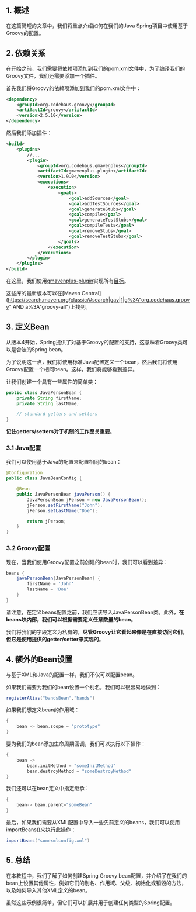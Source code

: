 ## 1. 概述

在这篇简短的文章中，我们将重点介绍如何在我们的Java Spring项目中使用基于Groovy的配置。

## 2. 依赖关系

在开始之前，我们需要将依赖项添加到我们的pom.xml文件中，为了编译我们的Groovy文件，我们还需要添加一个插件。

首先我们将Groovy的依赖项添加到我们的pom.xml文件中：

```xml
<dependency>
    <groupId>org.codehaus.groovy</groupId>
    <artifactId>groovy</artifactId>
    <version>2.5.10</version>
</dependency>
```

然后我们添加插件：

```xml
<build>
    <plugins>
        //...
        <plugin>
            <groupId>org.codehaus.gmavenplus</groupId>
            <artifactId>gmavenplus-plugin</artifactId>
            <version>1.9.0</version>
            <executions>
                <execution>
                    <goals>
                        <goal>addSources</goal>
                        <goal>addTestSources</goal>
                        <goal>generateStubs</goal>
                        <goal>compile</goal>
                        <goal>generateTestStubs</goal>
                        <goal>compileTests</goal>
                        <goal>removeStubs</goal>
                        <goal>removeTestStubs</goal>
                    </goals>
                </execution>
            </executions>
        </plugin>
    </plugins>
</build>
```

在这里，我们使用[gmavenplus-plugin](https://search.maven.org/search?q=gmavenplus-plugin)实现所有[目标](https://github.com/groovy/GMavenPlus/wiki/Usage#why-do-i-need-so-many-goals)。

这些库的最新版本可以在[Maven Central](https://search.maven.org/classic/#search|gav|1|g%3A"org.codehaus.groovy" AND a%3A"groovy-all")上找到。

## 3. 定义Bean

从版本4开始，Spring提供了对基于Groovy的配置的支持，这意味着Groovy类可以是合法的Spring bean。

为了说明这一点，我们将使用标准Java配置定义一个bean，然后我们将使用Groovy配置一个相同bean。这样，我们将能够看到差异。

让我们创建一个具有一些属性的简单类：

```java
public class JavaPersonBean {
    private String firstName;
    private String lastName;

    // standard getters and setters
}
```

**记住getters/setters对于机制的工作至关重要**。

### 3.1 Java配置

我们可以使用基于Java的配置来配置相同的bean：

```java
@Configuration
public class JavaBeanConfig {

    @Bean
    public JavaPersonBean javaPerson() {
        JavaPersonBean jPerson = new JavaPersonBean();
        jPerson.setFirstName("John");
        jPerson.setLastName("Doe");

        return jPerson;
    }
}
```

### 3.2 Groovy配置

现在，当我们使用Groovy配置之前创建的bean时，我们可以看到差异：

```groovy
beans {
    javaPersonBean(JavaPersonBean) {
        firstName = 'John'
        lastName = 'Doe'
    }
}
```

请注意，在定义beans配置之前，我们应该导入JavaPersonBean类。此外，**在beans块内部，我们可以根据需要定义任意数量的bean**。

我们将我们的字段定义为私有的，**尽管Groovy让它看起来像是在直接访问它们，但它是使用提供的getter/setter来实现的**。

## 4. 额外的Bean设置

与基于XML和Java的配置一样，我们不仅可以配置bean。

如果我们需要为我们的bean设置一个别名，我们可以很容易地做到：

```java
registerAlias("bandsBean","bands")
```

如果我们想定义bean的作用域：

```groovy
{ 
    bean -> bean.scope = "prototype"
}
```

要为我们的bean添加生命周期回调，我们可以执行以下操作：

```groovy
{ 
    bean ->
        bean.initMethod = "someInitMethod"
        bean.destroyMethod = "someDestroyMethod"
}
```

我们还可以在bean定义中指定继承：

```groovy
{ 
    bean-> bean.parent="someBean"
}
```

最后，如果我们需要从XML配置中导入一些先前定义的beans，我们可以使用importBeans()来执行此操作：

```java
importBeans("somexmlconfig.xml")
```

## 5. 总结

在本教程中，我们了解了如何创建Spring Groovy bean配置，并介绍了在我们的bean上设置其他属性，例如它们的别名、作用域、父级、初始化或销毁的方法，以及如何导入其他XML定义的bean。

虽然这些示例很简单，但它们可以扩展并用于创建任何类型的Spring配置。
